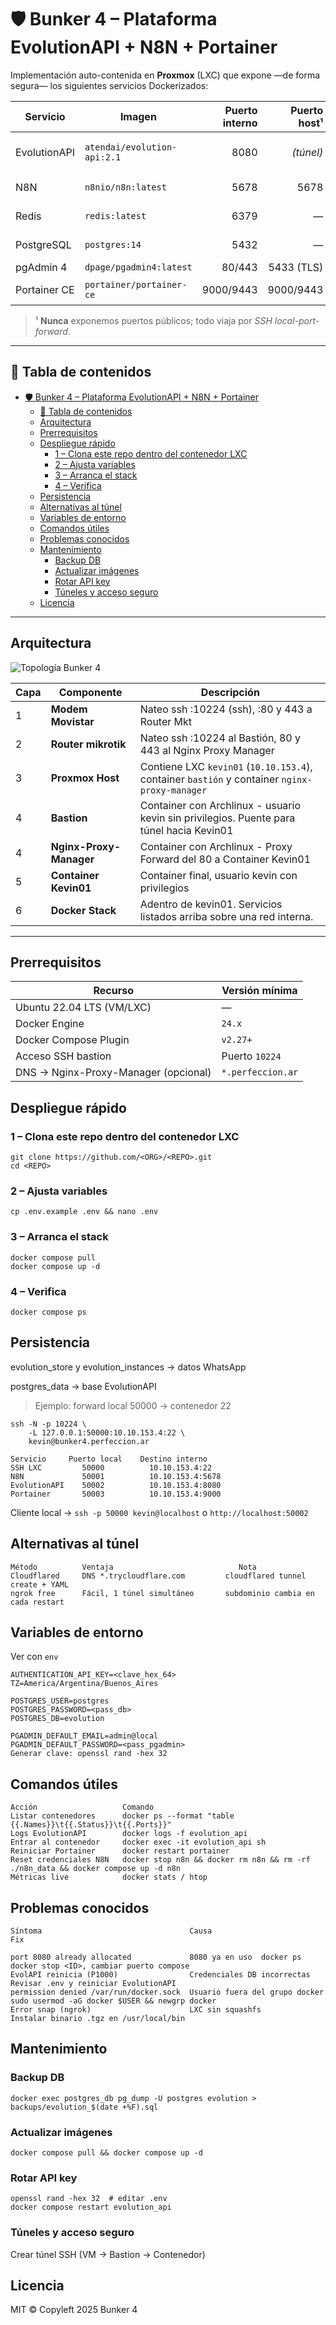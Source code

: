 # 🛡️ Bunker 4 – Plataforma EvolutionAPI + N8N + Portainer

Implementación auto-contenida en **Proxmox** (LXC) que expone —de forma segura— los siguientes
servicios Dockerizados:

| Servicio     | Imagen                         | Puerto interno | Puerto host¹ | Función                      |
|--------------|-------------------------------|---------------:|-------------:|------------------------------|
| EvolutionAPI | `atendai/evolution-api:2.1`   | 8080           | *(túnel)*    | API WhatsApp inteligente     |
| N8N          | `n8nio/n8n:latest`            | 5678           | 5678         | Low-code automation          |
| Redis        | `redis:latest`                | 6379           | —            | Broker de colas / cache      |
| PostgreSQL   | `postgres:14`                 | 5432           | —            | Persistencia EvolutionAPI    |
| pgAdmin 4    | `dpage/pgadmin4:latest`       | 80/443         | 5433 (TLS)   | GUI DB                       |
| Portainer CE | `portainer/portainer-ce`      | 9000/9443      | 9000/9443    | UI gestión contenedores      |

> ¹ **Nunca** exponemos puertos públicos; todo viaja por *SSH local-port-forward*.

---

## 📑 Tabla de contenidos

- [🛡️ Bunker 4 – Plataforma EvolutionAPI + N8N + Portainer](#️-bunker-4--plataforma-evolutionapi--n8n--portainer)
  - [📑 Tabla de contenidos](#-tabla-de-contenidos)
  - [Arquitectura](#arquitectura)
  - [Prerrequisitos](#prerrequisitos)
  - [Despliegue rápido](#despliegue-rápido)
    - [1 – Clona este repo dentro del contenedor LXC](#1--clona-este-repo-dentro-del-contenedor-lxc)
    - [2 – Ajusta variables](#2--ajusta-variables)
    - [3 – Arranca el stack](#3--arranca-el-stack)
    - [4 – Verifica](#4--verifica)
  - [Persistencia](#persistencia)
  - [Alternativas al túnel](#alternativas-al-túnel)
  - [Variables de entorno](#variables-de-entorno)
  - [Comandos útiles](#comandos-útiles)
  - [Problemas conocidos](#problemas-conocidos)
  - [Mantenimiento](#mantenimiento)
    - [Backup DB](#backup-db)
    - [Actualizar imágenes](#actualizar-imágenes)
    - [Rotar API key](#rotar-api-key)
    - [Túneles y acceso seguro](#túneles-y-acceso-seguro)
  - [Licencia](#licencia)

---

## Arquitectura

![Topología Bunker 4](docs/images/bunker4_topologia.png)

| Capa | Componente | Descripción |
|---|------------|-------------|
| 1 | **Modem Movistar** | Nateo ssh :10224 (ssh), :80 y 443 a Router Mkt |
| 2 | **Router mikrotik** | Nateo ssh :10224 al Bastión, 80 y 443 al Nginx Proxy Manager |
| 3 | **Proxmox Host** | Contiene LXC `kevin01` (`10.10.153.4`), container `bastión` y container `nginx-proxy-manager`|
| 4 | **Bastion** | Container con Archlinux - usuario kevin sin privilegios. Puente para túnel hacia Kevin01 |
| 4 | **Nginx-Proxy-Manager** | Container con Archlinux - Proxy Forward del 80 a Container Kevin01 |
| 5 | **Container Kevin01** | Container final, usuario kevin con privilegios |
| 6 | **Docker Stack** | Adentro de kevin01. Servicios listados arriba sobre una red interna. |

---

## Prerrequisitos

| Recurso | Versión mínima |
|---------|----------------|
| Ubuntu 22.04 LTS (VM/LXC) | — |
| Docker Engine | `24.x` |
| Docker Compose Plugin | `v2.27+` |
| Acceso SSH bastion | Puerto `10224` |
| DNS → Nginx-Proxy-Manager (opcional) | `*.perfeccion.ar` |

## Despliegue rápido

### 1 – Clona este repo dentro del contenedor LXC

    git clone https://github.com/<ORG>/<REPO>.git
    cd <REPO>

### 2 – Ajusta variables

    cp .env.example .env && nano .env

### 3 – Arranca el stack

    docker compose pull
    docker compose up -d

### 4 – Verifica

    docker compose ps

## Persistencia

evolution_store y evolution_instances → datos WhatsApp

postgres_data → base EvolutionAPI

> Ejemplo: forward local 50000 → contenedor 22

```shell
ssh -N -p 10224 \
    -L 127.0.0.1:50000:10.10.153.4:22 \
    kevin@bunker4.perfeccion.ar
```

```shell
Servicio	 Puerto local	 Destino interno
SSH LXC	        50000	       10.10.153.4:22
N8N	            50001	       10.10.153.4:5678
EvolutionAPI	50002	       10.10.153.4:8080
Portainer	    50003	       10.10.153.4:9000
```

Cliente local → `ssh -p 50000 kevin@localhost` o `http://localhost:50002`

## Alternativas al túnel

```shell
Método	        Ventaja	                           Nota
Cloudflared	    DNS *.trycloudflare.com	        cloudflared tunnel create + YAML
ngrok free	    Fácil, 1 túnel simultáneo	    subdominio cambia en cada restart
```

## Variables de entorno

Ver con `env`

```text
AUTHENTICATION_API_KEY=<clave_hex_64>
TZ=America/Argentina/Buenos_Aires

POSTGRES_USER=postgres
POSTGRES_PASSWORD=<pass_db>
POSTGRES_DB=evolution

PGADMIN_DEFAULT_EMAIL=admin@local
PGADMIN_DEFAULT_PASSWORD=<pass_pgadmin>
Generar clave: openssl rand -hex 32
```

## Comandos útiles

```text
Acción	                 Comando
Listar contenedores	     docker ps --format "table {{.Names}}\t{{.Status}}\t{{.Ports}}"
Logs EvolutionAPI	     docker logs -f evolution_api
Entrar al contenedor	 docker exec -it evolution_api sh
Reiniciar Portainer  	 docker restart portainer
Reset credenciales N8N	 docker stop n8n && docker rm n8n && rm -rf ./n8n_data && docker compose up -d n8n
Métricas live	         docker stats / htop
```

## Problemas conocidos

```shell
Síntoma	                                Causa	                                        Fix

port 8080 already allocated	            8080 ya en uso	docker ps       docker stop <ID>, cambiar puerto compose
EvolAPI reinicia (P1000)	            Credenciales DB incorrectas     Revisar .env y reiniciar EvolutionAPI
permission denied /var/run/docker.sock  Usuario fuera del grupo docker  sudo usermod -aG docker $USER && newgrp docker
Error snap (ngrok)	                    LXC sin squashfs	            Instalar binario .tgz en /usr/local/bin
```

## Mantenimiento

### Backup DB

    docker exec postgres_db pg_dump -U postgres evolution > backups/evolution_$(date +%F).sql

### Actualizar imágenes

    docker compose pull && docker compose up -d

### Rotar API key

    openssl rand -hex 32  # editar .env
    docker compose restart evolution_api

### Túneles y acceso seguro

Crear túnel SSH (VM → Bastion → Contenedor)

## Licencia

MIT © Copyleft 2025 Bunker 4
